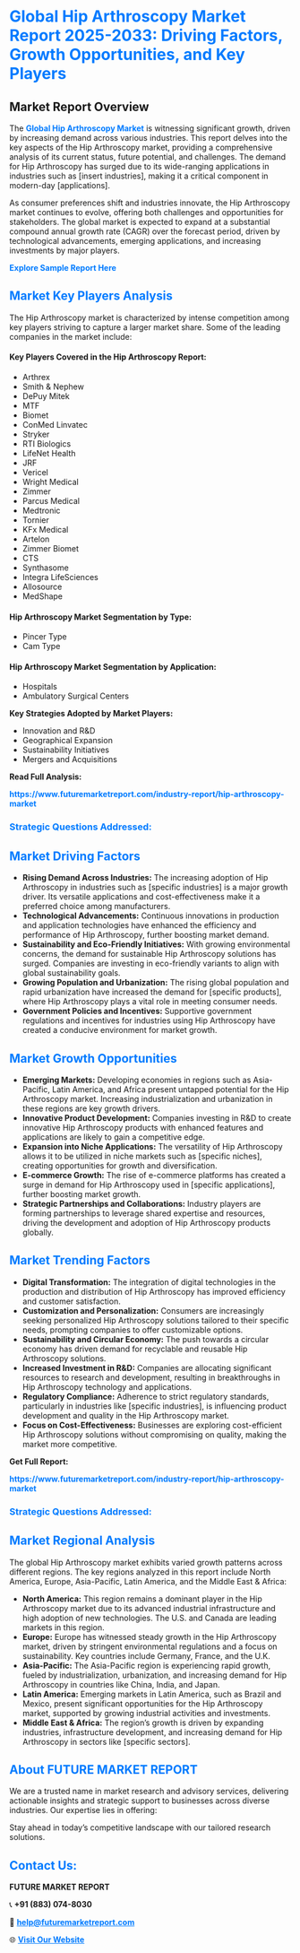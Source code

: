 <h1 style="color: #007BFF;">Global Hip Arthroscopy Market Report 2025-2033: Driving Factors, Growth Opportunities, and Key Players</h1>

<section id="overview">
<h2>Market Report Overview</h2>
<p>The <a href="https://www.futuremarketreport.com/industry-report/hip-arthroscopy-market" style="color: #007BFF; text-decoration: none;"><strong>Global Hip Arthroscopy Market</strong></a> is witnessing significant growth, driven by increasing demand across various industries. This report delves into the key aspects of the Hip Arthroscopy market, providing a comprehensive analysis of its current status, future potential, and challenges. The demand for Hip Arthroscopy has surged due to its wide-ranging applications in industries such as [insert industries], making it a critical component in modern-day [applications].</p>
<p>As consumer preferences shift and industries innovate, the Hip Arthroscopy market continues to evolve, offering both challenges and opportunities for stakeholders. The global market is expected to expand at a substantial compound annual growth rate (CAGR) over the forecast period, driven by technological advancements, emerging applications, and increasing investments by major players.</p>
</section>

<section id="overview">
<p><a href="https://www.futuremarketreport.com/request-sample/reportId=55872" style="color: #007BFF; text-decoration: none;"><strong>Explore Sample Report Here</strong></a></p>
</section>

<section id="key-players">
<h2 style="color: #007BFF;">Market Key Players Analysis</h2>
<p>The Hip Arthroscopy market is characterized by intense competition among key players striving to capture a larger market share. Some of the leading companies in the market include:</p>
<h4>Key Players Covered in the Hip Arthroscopy Report:</h4>
<ul><li>Arthrex</li><li>Smith &amp; Nephew</li><li>DePuy Mitek</li><li>MTF</li><li>Biomet</li><li>ConMed Linvatec</li><li>Stryker</li><li>RTI Biologics</li><li>LifeNet Health</li><li>JRF</li><li>Vericel</li><li>Wright Medical</li><li>Zimmer</li><li>Parcus Medical</li><li>Medtronic</li><li>Tornier</li><li>KFx Medical</li><li>Artelon</li><li>Zimmer Biomet</li><li>CTS</li><li>Synthasome</li><li>Integra LifeSciences</li><li>Allosource</li><li>MedShape</li></ul>
<h4>Hip Arthroscopy Market Segmentation by Type:</h4>
<ul><li>Pincer Type</li><li>Cam Type</li></ul>

<h4>Hip Arthroscopy Market Segmentation by Application:</h4>
<ul><li>Hospitals</li><li>Ambulatory Surgical Centers</li></ul>
<p><strong>Key Strategies Adopted by Market Players:</strong></p>
<ul>
<li>Innovation and R&D</li>
<li>Geographical Expansion</li>
<li>Sustainability Initiatives</li>
<li>Mergers and Acquisitions</li>
</ul>
</section>

<section>
<p><strong>Read Full Analysis: </strong></p><a href="https://www.futuremarketreport.com/industry-report/hip-arthroscopy-market" style="color: #007BFF; text-decoration: none;"><strong>https://www.futuremarketreport.com/industry-report/hip-arthroscopy-market</strong></a>
<h3 style="color: #007BFF;">Strategic Questions Addressed:</h3>
</section>

<section id="driving-factors">
<h2 style="color: #007BFF;">Market Driving Factors</h2>
<ul>
<li><strong>Rising Demand Across Industries:</strong> The increasing adoption of Hip Arthroscopy in industries such as [specific industries] is a major growth driver. Its versatile applications and cost-effectiveness make it a preferred choice among manufacturers.</li>
<li><strong>Technological Advancements:</strong> Continuous innovations in production and application technologies have enhanced the efficiency and performance of Hip Arthroscopy, further boosting market demand.</li>
<li><strong>Sustainability and Eco-Friendly Initiatives:</strong> With growing environmental concerns, the demand for sustainable Hip Arthroscopy solutions has surged. Companies are investing in eco-friendly variants to align with global sustainability goals.</li>
<li><strong>Growing Population and Urbanization:</strong> The rising global population and rapid urbanization have increased the demand for [specific products], where Hip Arthroscopy plays a vital role in meeting consumer needs.</li>
<li><strong>Government Policies and Incentives:</strong> Supportive government regulations and incentives for industries using Hip Arthroscopy have created a conducive environment for market growth.</li>
</ul>
</section>

<section id="growth-opportunities">
<h2 style="color: #007BFF;">Market Growth Opportunities</h2>
<ul>
<li><strong>Emerging Markets:</strong> Developing economies in regions such as Asia-Pacific, Latin America, and Africa present untapped potential for the Hip Arthroscopy market. Increasing industrialization and urbanization in these regions are key growth drivers.</li>
<li><strong>Innovative Product Development:</strong> Companies investing in R&D to create innovative Hip Arthroscopy products with enhanced features and applications are likely to gain a competitive edge.</li>
<li><strong>Expansion into Niche Applications:</strong> The versatility of Hip Arthroscopy allows it to be utilized in niche markets such as [specific niches], creating opportunities for growth and diversification.</li>
<li><strong>E-commerce Growth:</strong> The rise of e-commerce platforms has created a surge in demand for Hip Arthroscopy used in [specific applications], further boosting market growth.</li>
<li><strong>Strategic Partnerships and Collaborations:</strong> Industry players are forming partnerships to leverage shared expertise and resources, driving the development and adoption of Hip Arthroscopy products globally.</li>
</ul>
</section>

<section id="trending-factors">
<h2 style="color: #007BFF;">Market Trending Factors</h2>
<ul>
<li><strong>Digital Transformation:</strong> The integration of digital technologies in the production and distribution of Hip Arthroscopy has improved efficiency and customer satisfaction.</li>
<li><strong>Customization and Personalization:</strong> Consumers are increasingly seeking personalized Hip Arthroscopy solutions tailored to their specific needs, prompting companies to offer customizable options.</li>
<li><strong>Sustainability and Circular Economy:</strong> The push towards a circular economy has driven demand for recyclable and reusable Hip Arthroscopy solutions.</li>
<li><strong>Increased Investment in R&D:</strong> Companies are allocating significant resources to research and development, resulting in breakthroughs in Hip Arthroscopy technology and applications.</li>
<li><strong>Regulatory Compliance:</strong> Adherence to strict regulatory standards, particularly in industries like [specific industries], is influencing product development and quality in the Hip Arthroscopy market.</li>
<li><strong>Focus on Cost-Effectiveness:</strong> Businesses are exploring cost-efficient Hip Arthroscopy solutions without compromising on quality, making the market more competitive.</li>
</ul>
</section>

<section>
<p><strong>Get Full Report: </strong></p><a href="https://www.futuremarketreport.com/industry-report/hip-arthroscopy-market" style="color: #007BFF; text-decoration: none;"><strong>https://www.futuremarketreport.com/industry-report/hip-arthroscopy-market</strong></a>
<h3 style="color: #007BFF;">Strategic Questions Addressed:</h3>
</section>


<section id="regional-analysis">
<h2 style="color: #007BFF;">Market Regional Analysis</h2>
<p>The global Hip Arthroscopy market exhibits varied growth patterns across different regions. The key regions analyzed in this report include North America, Europe, Asia-Pacific, Latin America, and the Middle East & Africa:</p>
<ul>
<li><strong>North America:</strong> This region remains a dominant player in the Hip Arthroscopy market due to its advanced industrial infrastructure and high adoption of new technologies. The U.S. and Canada are leading markets in this region.</li>
<li><strong>Europe:</strong> Europe has witnessed steady growth in the Hip Arthroscopy market, driven by stringent environmental regulations and a focus on sustainability. Key countries include Germany, France, and the U.K.</li>
<li><strong>Asia-Pacific:</strong> The Asia-Pacific region is experiencing rapid growth, fueled by industrialization, urbanization, and increasing demand for Hip Arthroscopy in countries like China, India, and Japan.</li>
<li><strong>Latin America:</strong> Emerging markets in Latin America, such as Brazil and Mexico, present significant opportunities for the Hip Arthroscopy market, supported by growing industrial activities and investments.</li>
<li><strong>Middle East & Africa:</strong> The region’s growth is driven by expanding industries, infrastructure development, and increasing demand for Hip Arthroscopy in sectors like [specific sectors].</li>
</ul>
</section>

<footer>
<h2 style="color: #007BFF;">About FUTURE MARKET REPORT</h2>
<p>We are a trusted name in market research and advisory services, delivering actionable insights and strategic support to businesses across diverse industries. Our expertise lies in offering:</p>

<p>Stay ahead in today’s competitive landscape with our tailored research solutions.</p>

<h2 style="color: #007BFF;">Contact Us:</h2>
<p><strong>FUTURE MARKET REPORT</strong></p>
<p>📞 <strong>+91 (883) 074-8030</strong></p>
<p>📧 <strong><a href="mailto:help@futuremarketreport.com" style="color: #007BFF;">help@futuremarketreport.com</a></strong></p>
<p>🌐 <strong><a href="https://www.futuremarketreport.com/" style="color: #007BFF;">Visit Our Website</a></strong></p>
</footer>